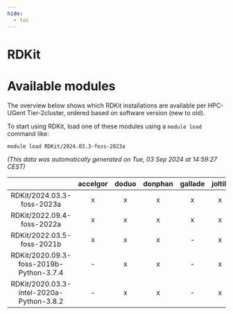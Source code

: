 ```yaml
---
hide:
  - toc
---
```


RDKit
=====

# Available modules


The overview below shows which RDKit installations are available per HPC-UGent Tier-2cluster, ordered based on software version (new to old).

To start using RDKit, load one of these modules using a `module load` command like:

```shell
module load RDKit/2024.03.3-foss-2023a
```

*(This data was automatically generated on Tue, 03 Sep 2024 at 14:59:27 CEST)*  

| |accelgor|doduo|donphan|gallade|joltik|shinx|skitty|
| :---: | :---: | :---: | :---: | :---: | :---: | :---: | :---: |
|RDKit/2024.03.3-foss-2023a|x|x|x|x|x|x|x|
|RDKit/2022.09.4-foss-2022a|x|x|x|x|x|-|x|
|RDKit/2022.03.5-foss-2021b|x|x|x|-|x|-|x|
|RDKit/2020.09.3-foss-2019b-Python-3.7.4|-|x|x|-|x|-|x|
|RDKit/2020.03.3-intel-2020a-Python-3.8.2|-|x|x|-|x|-|x|
